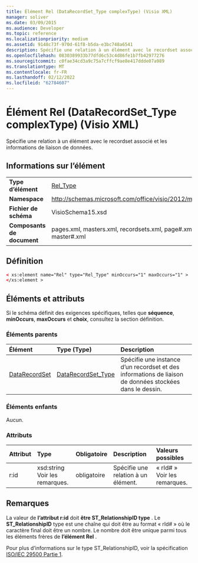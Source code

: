 ```yaml
---
title: Élément Rel (DataRecordSet_Type complexType) (Visio XML)
manager: soliver
ms.date: 03/09/2015
ms.audience: Developer
ms.topic: reference
ms.localizationpriority: medium
ms.assetid: 9148c73f-970d-61f8-b5da-e3bc748a6541
description: Spécifie une relation à un élément avec le recordset associé et les informations de liaison de données.
ms.openlocfilehash: 0830389933b77dfd6c53c4d86fe1b7fb42977276
ms.sourcegitcommit: c0fae34cd3a9c75a7cffcf9ae8e417ddde07a989
ms.translationtype: MT
ms.contentlocale: fr-FR
ms.lasthandoff: 02/12/2022
ms.locfileid: "62784607"
---
```

# <a name="rel-element-datarecordset_type-complextype-visio-xml"></a>Élément Rel (DataRecordSet_Type complexType) (Visio XML)

Spécifie une relation à un élément avec le recordset associé et les informations de liaison de données.
  
## <a name="element-information"></a>Informations sur l’élément

|||
|:-----|:-----|
|**Type d’élément** <br/> |[Rel_Type](rel_type-complextypevisio-xml.md) <br/> |
|**Namespace** <br/> |http://schemas.microsoft.com/office/visio/2012/main  <br/> |
|**Fichier de schéma** <br/> |VisioSchema15.xsd  <br/> |
|**Composants de document** <br/> |pages.xml, masters.xml, recordsets.xml, page#.xml, master#.xml  <br/> |
   
## <a name="definition"></a>Définition

```XML
< xs:element name="Rel" type="Rel_Type" minOccurs="1" maxOccurs="1" >
</xs:element >
```

## <a name="elements-and-attributes"></a>Éléments et attributs

Si le schéma définit des exigences spécifiques, telles que **séquence**, **minOccurs**, **maxOccurs** et **choix**, consultez la section définition. 
  
### <a name="parent-elements"></a>Éléments parents

|**Élément**|**Type (Type)**|**Description**|
|:-----|:-----|:-----|
|[DataRecordSet](datarecordset-element-datarecordsets_type-complextypevisio-xml.md) <br/> |[DataRecordSet_Type](datarecordset_type-complextypevisio-xml.md) <br/> |Spécifie une instance d’un recordset et des informations de liaison de données stockées dans le dessin. |
   
### <a name="child-elements"></a>Éléments enfants

Aucun.
  
### <a name="attributes"></a>Attributs

|**Attribut**|**Type**|**Obligatoire**|**Description**|**Valeurs possibles**|
|:-----|:-----|:-----|:-----|:-----|
|r:id  <br/> |xsd:string  <br/> Voir les remarques. |obligatoire  <br/> |Spécifie une relation à un élément. |« rId# »  <br/> Voir les remarques. |
   
## <a name="remarks"></a>Remarques

La valeur de **l’attribut r:id** doit **être ST_RelationshipID type** . Le **ST_RelationshipID** type est une chaîne qui doit être au format « rId# » où le caractère final doit être un nombre. Le nombre doit être unique parmi tous les éléments frères de **l’élément Rel** . 
  
Pour plus d’informations sur le type ST_RelationshipID, voir la spécification [ISO/IEC 29500 Partie 1](https://www.iso.org/iso/home/store/catalogue_tc/catalogue_detail.md?csnumber=61750).
  

